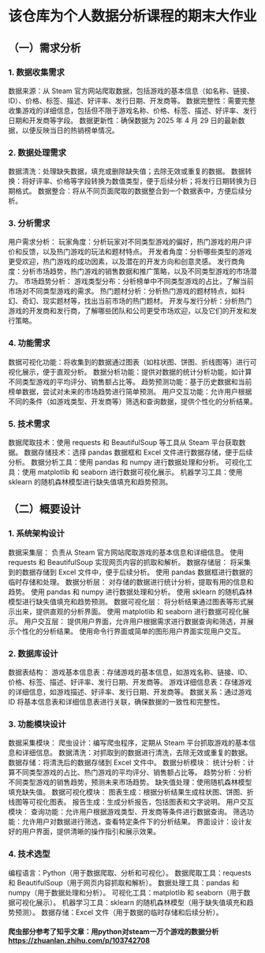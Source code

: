 # 该仓库为个人数据分析课程的期末大作业
## （一）需求分析
### 1. 数据收集需求
数据来源：从 Steam 官方网站爬取数据，包括游戏的基本信息（如名称、链接、ID）、价格、标签、描述、好评率、发行日期、开发商等。
数据完整性：需要完整收集游戏的详细信息，包括但不限于游戏名称、价格、标签、描述、好评率、发行日期和开发商等字段。
数据更新性：确保数据为 2025 年 4 月 29 日的最新数据，以便反映当日的热销榜单情况。
### 2. 数据处理需求
数据清洗：处理缺失数据，填充或删除缺失值；去除无效或重复的数据。
数据转换：将好评率、价格等字段转换为数值类型，便于后续分析；将发行日期转换为日期格式。
数据整合：将从不同页面爬取的数据整合到一个数据表中，方便后续分析。
### 3. 分析需求
用户需求分析：
玩家角度：分析玩家对不同类型游戏的偏好，热门游戏的用户评价和反馈，以及热门游戏的玩法和题材特点。
开发者角度：分析哪些类型的游戏更受欢迎，热门游戏的成功因素，以及潜在的开发方向和创意灵感。
发行商角度：分析市场趋势，热门游戏的销售数据和推广策略，以及不同类型游戏的市场潜力。
市场趋势分析：
游戏类型分布：分析榜单中不同类型游戏的占比，了解当前市场对不同类型游戏的需求。
热门题材分析：分析热门游戏的题材特点，如科幻、奇幻、现实题材等，找出当前市场的热门题材。
开发与发行分析：分析热门游戏的开发商和发行商，了解哪些团队和公司更受市场欢迎，以及它们的开发和发行策略。
### 4. 功能需求
数据可视化功能：将收集到的数据通过图表（如柱状图、饼图、折线图等）进行可视化展示，便于直观分析。
数据分析功能：提供对数据的统计分析功能，如计算不同类型游戏的平均评分、销售额占比等。
趋势预测功能：基于历史数据和当前榜单数据，尝试对未来的市场趋势进行简单预测。
用户交互功能：允许用户根据不同的条件（如游戏类型、开发商等）筛选和查询数据，提供个性化的分析结果。
### 5. 技术需求
数据爬取技术：使用 requests 和 BeautifulSoup 等工具从 Steam 平台获取数据。
数据存储技术：选择 pandas 数据框和 Excel 文件进行数据存储，便于后续分析。
数据分析工具：使用 pandas 和 numpy 进行数据处理和分析。
可视化工具：使用 matplotlib 和 seaborn 进行数据可视化展示。
机器学习工具：使用 sklearn 的随机森林模型进行缺失值填充和趋势预测。
## （二）概要设计
### 1. 系统架构设计
数据采集层：
负责从 Steam 官方网站爬取游戏的基本信息和详细信息。
使用 requests 和 BeautifulSoup 实现网页内容的抓取和解析。
数据存储层：
将采集到的数据存储到 Excel 文件中，便于后续分析。
使用 pandas 数据框进行数据的临时存储和处理。
数据分析层：
对存储的数据进行统计分析，提取有用的信息和趋势。
使用 pandas 和 numpy 进行数据处理和分析。
使用 sklearn 的随机森林模型进行缺失值填充和趋势预测。
数据可视化层：
将分析结果通过图表等形式展示出来，提供直观的分析界面。
使用 matplotlib 和 seaborn 进行数据可视化展示。
用户交互层：
提供用户界面，允许用户根据需求进行数据查询和筛选，并展示个性化的分析结果。
使用命令行界面或简单的图形用户界面实现用户交互。
### 2. 数据库设计
数据表结构：
游戏基本信息表：存储游戏的基本信息，如游戏名称、链接、ID、价格、标签、描述、好评率、发行日期、开发商等。
游戏详细信息表：存储游戏的详细信息，如游戏描述、好评率、发行日期、开发商等。
数据关系：通过游戏 ID 将基本信息表和详细信息表进行关联，确保数据的一致性和完整性。
### 3. 功能模块设计
数据采集模块：
爬虫设计：编写爬虫程序，定期从 Steam 平台抓取游戏的基本信息和详细信息。
数据清洗：对抓取到的数据进行清洗，去除无效或重复的数据。
数据存储：将清洗后的数据存储到 Excel 文件中。
数据分析模块：
统计分析：计算不同类型游戏的占比、热门游戏的平均评分、销售额占比等。
趋势分析：分析不同类型游戏的销售趋势，预测未来市场趋势。
缺失值处理：使用随机森林模型填充缺失值。
数据可视化模块：
图表生成：根据分析结果生成柱状图、饼图、折线图等可视化图表。
报告生成：生成分析报告，包括图表和文字说明。
用户交互模块：
查询功能：允许用户根据游戏类型、开发商等条件进行数据查询。
筛选功能：允许用户对数据进行筛选，查看特定条件下的分析结果。
界面设计：设计友好的用户界面，提供清晰的操作指引和展示效果。
### 4. 技术选型
编程语言：Python（用于数据爬取、分析和可视化）。
数据爬取工具：requests 和 BeautifulSoup（用于网页内容抓取和解析）。
数据处理工具：pandas 和 numpy（用于数据处理和分析）。
可视化工具：matplotlib 和 seaborn（用于数据可视化展示）。
机器学习工具：sklearn 的随机森林模型（用于缺失值填充和趋势预测）。
数据存储：Excel 文件（用于数据的临时存储和后续分析）。


#### 爬虫部分参考了知乎文章：用python对steam一万个游戏的数据分析 https://zhuanlan.zhihu.com/p/103742708